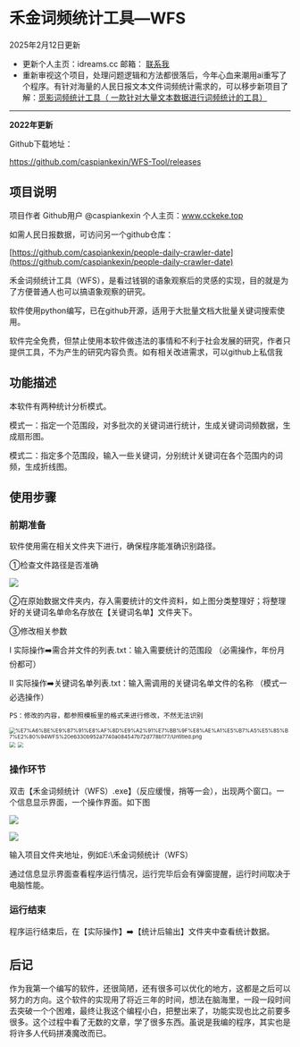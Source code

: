 # 禾金词频统计工具—WFS

2025年2月12日更新

* 更新个人主页：idreams.cc   邮箱：  [联系我](mailto:mirror_flower@outlook.com) 
* 重新审视这个项目，处理问题逻辑和方法都很落后，今年心血来潮用ai重写了个程序。有针对海量的人民日报文本文件词频统计需求的，可以移步新项目了解：[觅影词频统计工具（ 一款针对大量文本数据进行词频统计的工具）](https://github.com/caspiankexin/MiYing)

---

**2022年更新**

Github下载地址：

https://github.com/caspiankexin/WFS-Tool/releases

## 项目说明

项目作者  Github用户 @caspiankexin  个人主页：www.cckeke.top 

如需人民日报数据，可访问另一个github仓库：

[https://github.com/caspiankexin/people-daily-crawler-date](https://github.com/caspiankexin/people-daily-crawler-date)

禾金词频统计工具（WFS），是看过钱钢的语象观察后的灵感的实现，目的就是为了方便普通人也可以搞语象观察的研究。

软件使用python编写，已在github开源，适用于大批量文档大批量关键词搜索使用。

软件完全免费，但禁止使用本软件做违法的事情和不利于社会发展的研究，作者只提供工具，不为产生的研究内容负责。如有相关改进需求，可以github上私信我

## 功能描述

本软件有两种统计分析模式。

模式一：指定一个范围段，对多批次的关键词进行统计，生成关键词词频数据，生成扇形图。

模式二：指定多个范围段，输入一些关键词，分别统计关键词在各个范围内的词频，生成折线图。

## 使用步骤

### 前期准备

软件使用需在相关文件夹下进行，确保程序能准确识别路径。

①检查文件路径是否准确

![](https://cors.zme.ink/http://cdn.idreams.cc/20250212a01cd383a7f27c3c00d36a380421efaf.webp)

②在原始数据文件夹内，存入需要统计的文件资料，如上图分类整理好；将整理好的关键词名单命名存放在【关键词名单】文件夹下。

③修改相关参数

Ⅰ 实际操作➡️需合并文件的列表.txt：输入需要统计的范围段    （必需操作，年份月份都可）

Ⅱ 实际操作➡️关键词名单列表.txt：输入需调用的关键词名单文件的名称   （模式一必选操作）

`PS：修改的内容，都参照模板里的格式来进行修改，不然无法识别`

<img src="https://cors.zme.ink/http://cdn.idreams.cc/20250212e764f8b4c906658f0d3274bd0dbb8e03.webp" alt="%E7%A6%BE%E9%87%91%E8%AF%8D%E9%A2%91%E7%BB%9F%E8%AE%A1%E5%B7%A5%E5%85%B7%E2%80%94WFS%20e6330b952a7740a084547b72d778b177/Untitled.png" style="zoom: 67%;" />

<img src="https://cors.zme.ink/http://cdn.idreams.cc/2025021284be7c9b57b39e756661004e73993e36.webp" style="zoom:67%;" />

<img src="https://cors.zme.ink/http://cdn.idreams.cc/20250212b400b3af8581dbae6bebe9bc6d9b6576.webp" style="zoom:67%;" />

### 操作环节

双击【禾金词频统计（WFS）.exe】（反应缓慢，捎等一会），出现两个窗口。一个信息显示界面，一个操作界面。如下图

![](https://cors.zme.ink/http://cdn.idreams.cc/20250212acbc472466a94b688d9a53c540a72661.webp)

![](https://cors.zme.ink/http://cdn.idreams.cc/2025021280ce0949fcec85aea9a8990122de47fc.webp)

输入项目文件夹地址，例如E:\禾金词频统计（WFS）

通过信息显示界面查看程序运行情况，运行完毕后会有弹窗提醒，运行时间取决于电脑性能。

### 运行结束

程序运行结束后，在【实际操作】➡️【统计后输出】文件夹中查看统计数据。

## 后记

作为我第一个编写的软件，还很简陋，还有很多可以优化的地方，这都是之后可以努力的方向。这个软件的实现用了将近三年的时间，想法在脑海里，一段一段时间去突破一个个困难，最终让我这个编程小白，把整出来了，功能实现也比之前要多很多。这个过程中看了无数的文章，学了很多东西。虽说是我编的程序，其实也是将许多人代码拼凑魔改而已。
